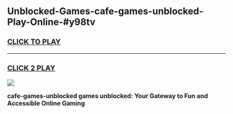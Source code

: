 
## Unblocked-Games-cafe-games-unblocked-Play-Online-#y98tv
<h3>
<a href="https://premium.freeplayer.one?title=cafe-games-unblocked&ref=27F">CLICK TO PLAY</a></h3>
<hr>

<h3>
<a href="https://premium.freeplayer.one?title=cafe-games-unblocked&ref=27F">CLICK 2 PLAY</a>
  
</h3>

<a href="https://premium.freeplayer.one?title=cafe-games-unblocked&ref=27F"><img src="https://clearcache.store/games.png"></a>


**cafe-games-unblocked games unblocked: Your Gateway to Fun and Accessible Online Gaming**
